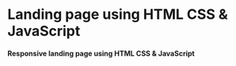 # Landing page using HTML CSS & JavaScript

#### Responsive landing page using HTML CSS & JavaScript



